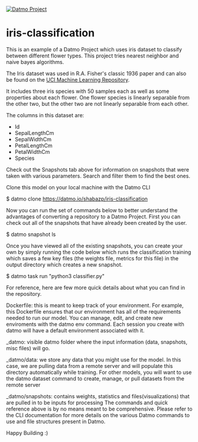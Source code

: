 [![Datmo Project](https://datmo.io/shabazp/iris-classification/badge.svg)](https://datmo.io/shabazp/iris-classification)

# iris-classification

This is an example of a Datmo Project which uses iris dataset to classify between different flower types. This project tries nearest neighbor and naive bayes algorithms.

The Iris dataset was used in R.A. Fisher's classic 1936 paper and can also be found on the [UCI Machine Learning Repository][1].

It includes three iris species with 50 samples each as well as some properties about each flower. One flower species is linearly separable from the other two, but the other two are not linearly separable from each other.

The columns in this dataset are:

 - Id
 - SepalLengthCm
 - SepalWidthCm
 - PetalLengthCm
 - PetalWidthCm
 - Species

  [1]: http://archive.ics.uci.edu/ml/

Check out the Snapshots tab above for information on snapshots that were taken with various parameters. Search and filter them to find the best ones.

Clone this model on your local machine with the Datmo CLI

$ datmo clone https://datmo.io/shabazp/iris-classification

Now you can run the set of commands below to better understand the advantages of converting a repository to a Datmo Project. First you can check out all of the snapshots that have already been created by the user.

$ datmo snapshot ls 

Once you have viewed all of the existing snapshots, you can create your own by simply running the code below which runs the classification training which saves a few key files (the weights file, metrics for this file) in the output directory which creates a new snapshot.

$ datmo task run "python3 classifier.py"

For reference, here are few more quick details about what you can find in the repository.

Dockerfile: this is meant to keep track of your environment. For example, this Dockerfile ensures that our environment has all of the requirements needed to run our model. You can manage, edit, and create new enviroments with the datmo env command. Each session you create with datmo will have a default environment associated with it.

_datmo: visible datmo folder where the input information (data, snapshots, misc files) will go.

_datmo/data: we store any data that you might use for the model. In this case, we are pulling data from a remote server and will populate this directory automatically while training. For other models, you will want to use the datmo dataset command to create, manage, or pull datasets from the remote server

_datmo/snapshots: contains weights, statistics and files(visualizations) that are pulled in to be inputs for processing
The commands and quick reference above is by no means meant to be comprehensive. Please refer to the CLI documentation for more details on the various Datmo commands to use and file structures present in Datmo.

Happy Building :)
